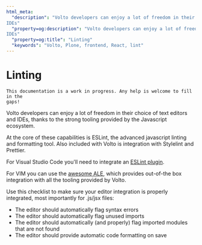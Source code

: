 ```yaml
---
html_meta:
  "description": "Volto developers can enjoy a lot of freedom in their choice of text editors and
IDEs"
  "property=og:description": "Volto developers can enjoy a lot of freedom in their choice of text editors and
IDEs"
  "property=og:title": "Linting"
  "keywords": "Volto, Plone, frontend, React, lint"
---
```


# Linting

```{note}
This documentation is a work in progress. Any help is welcome to fill in the
gaps!
```

Volto developers can enjoy a lot of freedom in their choice of text editors and
IDEs, thanks to the strong tooling provided by the Javascript ecosystem.

At the core of these capabilities is ESLint, the advanced javascript linting
and formatting tool. Also included with Volto is integration with Stylelint and
Prettier.

For Visual Studio Code you'll need to integrate an
[ESLint plugin](https://marketplace.visualstudio.com/items?itemName=dbaeumer.vscode-eslint).

For VIM you can use the [awesome ALE](https://github.com/dense-analysis/ale),
which provides out-of-the box integration with all the tooling provided by
Volto.

Use this checklist to make sure your editor integration is properly integrated,
most importantly for .js/jsx files:

- The editor should automatically flag syntax errors
- The editor should automatically flag unused imports
- The editor should automatically (and properly) flag imported modules that are not found
- The editor should provide automatic code formatting on save
